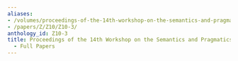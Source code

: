 ```yaml
---
aliases:
- /volumes/proceedings-of-the-14th-workshop-on-the-semantics-and-pragmatics-of-dialogue-full-papers/
- /papers/Z/Z10/Z10-3/
anthology_id: Z10-3
title: Proceedings of the 14th Workshop on the Semantics and Pragmatics of Dialogue
  - Full Papers
---
```

